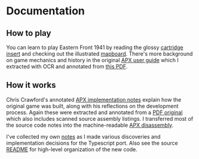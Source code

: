 Documentation
===

How to play
---

You can learn to play Eastern Front 1941 by reading
the glossy [cartridge insert](Eastern_Front_1941_Atari_Cartridge.pdf)
and checking out the illustrated [mapboard](Eastern_Front_1941_Atari_poster_text.pdf).
There's more background on game mechanics and history in the original
[APX user guide](playing.md) which I extracted with OCR and annotated
from [this PDF](APX_Eastern_Front_1941.pdf).

How it works
---

Chris Crawford's annotated [APX implementation notes](howitworks.md)
explain how the original game was built, along with his reflections on the development process.
Again these were extracted and annotated from a [PDF original](APX_Source_Code_for_Eastern_Front_1941_rev_2.pdf)
which also includes scanned source assembly listings.
I transferred most of the source code notes into the machine-readable [APX disassembly](../reference/apxdump.asm).

I've collected my own [notes](notes.md) as I made various discoveries and implementation decisions for the Typescript port.  Also see the source [README](../src/README.md) for high-level organization of the new code.
